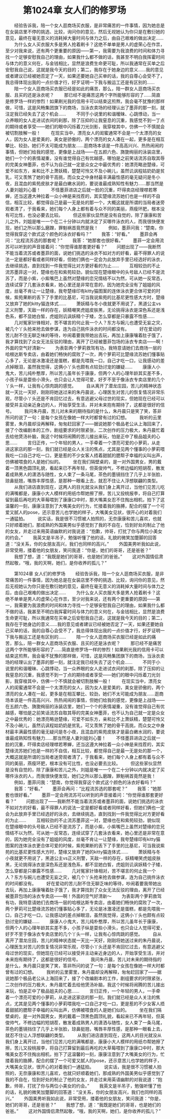 # 　　第1024章 女人们的修罗场
　　经验告诉我，陪一个女人逛商场买衣服，是非常痛苦的一件事情，因为她总是在女装店里不停的挑选、比较，询问你的意见，然后无视她认为你只是在敷衍她的意见，最终在毫无意义的消耗掉大量时间与体力之后，由自己艰难的做出决定……
　　为什么女人买衣服大多是男人抢着刷卡？这绝不单单是男人的虚荣心在作祟，至少对我来说，还有两个更重要的原因——第一，我需要为我浪费的时间和体力寻找一个足够安慰我自己的理由，如果我什么都不做的话，我甚至不明白我挥霍时间与体力的意义何在，与金钱相比，显然是浪费生命更可耻，所以我通常在买单之后安慰我自己说，这就是我今天的目的；第二，我存在于她身边的意义……我的意见或者建议已经被她否定了一天，如果还要她自己买单的话，我的自尊心会受不了，我总得体现出我的一点价值才行，好歹证明一下我与搬运工还是有区别的……
　　陪一个女人逛商场买衣服已经是如此的痛苦，那么，陪一群女人逛商场买衣服、且买的还是泳衣呢？
　　那已经不是痛苦这两个字所能够形容的了……简直是修罗场一样的惨烈！如果刷光我的信用卡可以结束这煎熬，我会毫不犹豫的那样做，可惜，这是风畅集团旗下的商场，当泳衣卖场的经理认出了墨菲的那一刻，就注定我已经失去了这个机会……
　　不同于小说里的和谐暧昧、心跳悸动，当一众养眼的女人走进试衣间的刹那，除了压抑的让我窒息的沉重，我感觉不到一丁点的期待或者享受——她们的眼中闪烁着刀光剑影，我穿梭其中，仿佛一个不慎就会被切割肢解一般！
　　在现实当中，漂亮女人的闺蜜通常不会是一个太漂亮的女人，因为女人是爱美的，美女是骄傲的，两个漂亮的女人凑在一起，更多是在相互攀比、较劲，她们不太可能成为朋友……逛商场本该是一件高高兴兴、热热闹闹的事情，但她们给我的感觉，更像是上战场——在五颜六色、旖旎绚丽的泳装店里，她们一个个的表情凝重，没有谁觉得自己有优越感，哪怕是之前笑话流苏自取其辱的完美女神墨菲，也不认为自己就一定是众女之中最优秀的：她漂亮略逊楚缘，可爱不如东方，亲和比不上萧妖精，楚楚可怜又不及小碗儿，虽然讥讽程姑奶奶是贫乳，可又羡煞了她的骨干高挑，而众女之中身材最丰满最性感的毫无疑问是冬小夜，且混血的紫苑皮肤才是最白嫩水润的，要说谁最成熟知性有魅力……那当然是人妻刘姐刘心蕾！
　　不怪墨菲进店之后就一脸的沉重，吓得卖店经理噤若寒蝉，还当这遵大神拉着一众小神是来找茬的，其实楚缘流苏她们也是一样的不自信，相互比较，都觉得自己是最一无是处的那一个，大概这就是所谓的当局者迷旁观者清了，于我看来，她们每个人身上都有着与众不同的美丽，燕瘦环肥，根本没有可比性，也没必要去比较。
　　但这些家伙显然是没有自觉的，除了康康和苦儿之外，刘姐是唯一一个在二十分钟以内就决定了买哪件泳衣的人，而我很快便发现，她们之所以那么磨蹭，罪魁祸首竟然是我！
　　例如，墨菲问我：“楚南，你觉得我穿这个款式这个颜色的泳衣好看吗？”
　　我答：“好看。”
　　墨菲会再问：“比程流苏选的那套呢？”
　　我答：“她那套也很好看。”
　　墨菲一定会用流苏可以听到的声音接着问：“你觉得谁那套更好看？”
　　问题出现了——我断然不能当着流苏或者墨菲的面，说她们挑选的泳衣不如对方的好看，最不得罪人的说法一定是都好看或者同样好看，但她们俩也一定会为此放弃手里已经选好的泳衣，去继续挑选，直到找到一件我觉得比对方更好看的为止……
　　互相较劲的不止流苏墨菲这一对，楚缘也在和紫苑较劲，貌似现在楚缘眼中的头号敌人已经不是流苏了，而是小紫，小紫嘴巴上虽然对楚缘的恋兄情结不以为然，可从她一反常态，连续试穿了几套泳衣看来，她心里还是非常在意的，因为她完全没有了姐姐的风度，丝毫不肯让一让楚缘，我夸楚缘印有kitty猫图案的连体泳衣更合体可爱的时候，紫苑果断的丢下了手里的比基尼，可当我说紫苑的比基尼更性感大方时，楚缘又放弃了她的kitty猫连体式……
　　萧妖精与冬小夜就更不用说了，黑道公主vs正义刑警，天敌一样的存在，妖精嘲笑虎姐皮肤黑，无论挑得泳衣是深色系还是浅色系，都不显她白皙，虎姐则讥讽妖精个子矮，怎么穿都是只暴露不性感……
　　几对冤家针锋相对，苦不堪言的何止我一个人？东方与婉儿也遭受无妄之灾，被几个丫头抢来抢去做参谋，连为自己挑件泳衣的时间都没有。
　　好在爱动的苦儿耐不住无聊乏味的等待，吵闹着要我带她出去玩，再加上康康嚷着肚子饿了，我才算找到了众女无法反驳的理由，离开了已经被墨菲包场的泳衣专卖店——啊！外面的空气好清新～
　　为表彰两个萝莉救驾有功，我特意请她们去商场一层的哈根达斯专卖店，由着她们畅快的腐败了一次，两个萝莉可比楚缘流苏她们懂事贴心多了，无论是冰激凌还是蛋糕，都是先喂我一口，自己才吃一口，让我感动的差点掉眼泪，虽然我觉得，这俩小丫头也颇有点较劲讨宠的嫌疑……
　　康康人小鬼大，苦儿纯朴憨厚，所以苦儿虽年长于康康，但两个人的心理年龄其实差不多，小孩子纵是耍些小滑头，也只会让人觉得可爱，好歹不至于像泳衣专卖店里的几个丫头一样，让我有心惊肉跳的感觉。
　　自从离开了潜龙庄园，苦儿的精神状态就一天比一天好，刚刚将她送过来的朱丹晨说，心理医生对苦儿的恢复情况非常乐观，尽管小丫头还是不肯回忆过去，有意逃避父母过世的现实，但她现在已经可以接受并主动亲近身边的人，开始享受生活，并对未来抱有期待了，这都是很好的信号。
　　我问朱丹晨，苦儿对未来的期待指的是什么，朱丹晨只是笑了笑，答非所问的说了一句：是每个女孩在像她一样大时都曾有过的幻想。
　　我听的云里雾里，朱丹晨却没再解释，匆匆赶回家了——据说她那个极品老公从上海回来了，接了个改编剧本的工作，剧组要求的时限紧张，二次创作的压力极大，朱丹晨忙着去给他煲汤补脑，我这个时候将闹腾的苦儿接出来玩，怕是正中了极品姐夫的心思……
　　言归正传，一个年轻的男人，一手牵着一个漂亮可爱的小萝莉，从走进这家店的那一刻，我们就已经是众人关注的焦点，尤其是见两个懂事的小萝莉喂我吃一口自己才吃一口，更是惹的不少女客人捂着甜腻的腮帮子幸福的尖叫出声，仿佛被喂食的人是她们似的。
　　坐在我们隔壁桌的，是一对外国男女，男的戴着一顶黑色圆顶礼貌，看起来已不再年轻，但英俊帅气，不修边幅的短胡茬，散发着成熟男人的潇洒与随性，女人束了一条马尾，茶色的墨镜挡住了几乎上半张脸，琼鼻挺翘，嘴唇丰厚性感，是那种一眼看上去，就忍不住让人浮想联翩的类型。
　　从我们进店直到现在，这两人的目光就没从我们身上离开过，当他们见苦儿吃的满嘴都是，康康小大人模样的用纸巾帮她擦了擦，苦儿又投桃报李，将自己打算留到最后再吃的大草莓喂到了康康口中时，那大嘴美女忍不住掏出相机，拍下了这温馨的一刻，康康注意到了大嘴美女的行为，忙搂着我的胳膊，配合的摆了一个可爱又腻人的pose，还示意苦儿也学她的样子，大嘴美女见状，很开心的对着我们一通猛拍。
　　说实话，我是很不习惯被人拍照的，无奈康康和苦儿喜欢，也就只好顺着她们，那成熟的外国美男似乎感觉到了我的不自在，恰到好处的制止了他的女友，并走过来用英语幽默的对我说道：“抱歉，帅哥，打扰了你与两位小美女的约会。”
　　我英文是半吊子，勉强听懂了他的话，礼貌的微笑加蹩脚的回答道：“没关系，你的女朋友高兴，我们也同样的高兴。”
　　外国美男听我如此说，非常受用，搂着他的女朋友，笑问我道：“你是，她们的哥哥，还是爸爸？”
　　我想了想，道：“我既是她们的哥哥，也是她们的爸爸。”
　　这对外国情侣肃然起敬，“哦，我的天啊，她们，是你收养的孤儿？”

　　第1024章 女人们的修罗场
　　经验告诉我，陪一个女人逛商场买衣服，是非常痛苦的一件事情，因为她总是在女装店里不停的挑选、比较，询问你的意见，然后无视她认为你只是在敷衍她的意见，最终在毫无意义的消耗掉大量时间与体力之后，由自己艰难的做出决定……
　　为什么女人买衣服大多是男人抢着刷卡？这绝不单单是男人的虚荣心在作祟，至少对我来说，还有两个更重要的原因——第一，我需要为我浪费的时间和体力寻找一个足够安慰我自己的理由，如果我什么都不做的话，我甚至不明白我挥霍时间与体力的意义何在，与金钱相比，显然是浪费生命更可耻，所以我通常在买单之后安慰我自己说，这就是我今天的目的；第二，我存在于她身边的意义……我的意见或者建议已经被她否定了一天，如果还要她自己买单的话，我的自尊心会受不了，我总得体现出我的一点价值才行，好歹证明一下我与搬运工还是有区别的……
　　陪一个女人逛商场买衣服已经是如此的痛苦，那么，陪一群女人逛商场买衣服、且买的还是泳衣呢？
　　那已经不是痛苦这两个字所能够形容的了……简直是修罗场一样的惨烈！如果刷光我的信用卡可以结束这煎熬，我会毫不犹豫的那样做，可惜，这是风畅集团旗下的商场，当泳衣卖场的经理认出了墨菲的那一刻，就注定我已经失去了这个机会……
　　不同于小说里的和谐暧昧、心跳悸动，当一众养眼的女人走进试衣间的刹那，除了压抑的让我窒息的沉重，我感觉不到一丁点的期待或者享受——她们的眼中闪烁着刀光剑影，我穿梭其中，仿佛一个不慎就会被切割肢解一般！
　　在现实当中，漂亮女人的闺蜜通常不会是一个太漂亮的女人，因为女人是爱美的，美女是骄傲的，两个漂亮的女人凑在一起，更多是在相互攀比、较劲，她们不太可能成为朋友……逛商场本该是一件高高兴兴、热热闹闹的事情，但她们给我的感觉，更像是上战场——在五颜六色、旖旎绚丽的泳装店里，她们一个个的表情凝重，没有谁觉得自己有优越感，哪怕是之前笑话流苏自取其辱的完美女神墨菲，也不认为自己就一定是众女之中最优秀的：她漂亮略逊楚缘，可爱不如东方，亲和比不上萧妖精，楚楚可怜又不及小碗儿，虽然讥讽程姑奶奶是贫乳，可又羡煞了她的骨干高挑，而众女之中身材最丰满最性感的毫无疑问是冬小夜，且混血的紫苑皮肤才是最白嫩水润的，要说谁最成熟知性有魅力……那当然是人妻刘姐刘心蕾！
　　不怪墨菲进店之后就一脸的沉重，吓得卖店经理噤若寒蝉，还当这遵大神拉着一众小神是来找茬的，其实楚缘流苏她们也是一样的不自信，相互比较，都觉得自己是最一无是处的那一个，大概这就是所谓的当局者迷旁观者清了，于我看来，她们每个人身上都有着与众不同的美丽，燕瘦环肥，根本没有可比性，也没必要去比较。
　　但这些家伙显然是没有自觉的，除了康康和苦儿之外，刘姐是唯一一个在二十分钟以内就决定了买哪件泳衣的人，而我很快便发现，她们之所以那么磨蹭，罪魁祸首竟然是我！
　　例如，墨菲问我：“楚南，你觉得我穿这个款式这个颜色的泳衣好看吗？”
　　我答：“好看。”
　　墨菲会再问：“比程流苏选的那套呢？”
　　我答：“她那套也很好看。”
　　墨菲一定会用流苏可以听到的声音接着问：“你觉得谁那套更好看？”
　　问题出现了——我断然不能当着流苏或者墨菲的面，说她们挑选的泳衣不如对方的好看，最不得罪人的说法一定是都好看或者同样好看，但她们俩也一定会为此放弃手里已经选好的泳衣，去继续挑选，直到找到一件我觉得比对方更好看的为止……
　　互相较劲的不止流苏墨菲这一对，楚缘也在和紫苑较劲，貌似现在楚缘眼中的头号敌人已经不是流苏了，而是小紫，小紫嘴巴上虽然对楚缘的恋兄情结不以为然，可从她一反常态，连续试穿了几套泳衣看来，她心里还是非常在意的，因为她完全没有了姐姐的风度，丝毫不肯让一让楚缘，我夸楚缘印有kitty猫图案的连体泳衣更合体可爱的时候，紫苑果断的丢下了手里的比基尼，可当我说紫苑的比基尼更性感大方时，楚缘又放弃了她的kitty猫连体式……
　　萧妖精与冬小夜就更不用说了，黑道公主vs正义刑警，天敌一样的存在，妖精嘲笑虎姐皮肤黑，无论挑得泳衣是深色系还是浅色系，都不显她白皙，虎姐则讥讽妖精个子矮，怎么穿都是只暴露不性感……
　　几对冤家针锋相对，苦不堪言的何止我一个人？东方与婉儿也遭受无妄之灾，被几个丫头抢来抢去做参谋，连为自己挑件泳衣的时间都没有。
　　好在爱动的苦儿耐不住无聊乏味的等待，吵闹着要我带她出去玩，再加上康康嚷着肚子饿了，我才算找到了众女无法反驳的理由，离开了已经被墨菲包场的泳衣专卖店——啊！外面的空气好清新～
　　为表彰两个萝莉救驾有功，我特意请她们去商场一层的哈根达斯专卖店，由着她们畅快的腐败了一次，两个萝莉可比楚缘流苏她们懂事贴心多了，无论是冰激凌还是蛋糕，都是先喂我一口，自己才吃一口，让我感动的差点掉眼泪，虽然我觉得，这俩小丫头也颇有点较劲讨宠的嫌疑……
　　康康人小鬼大，苦儿纯朴憨厚，所以苦儿虽年长于康康，但两个人的心理年龄其实差不多，小孩子纵是耍些小滑头，也只会让人觉得可爱，好歹不至于像泳衣专卖店里的几个丫头一样，让我有心惊肉跳的感觉。
　　自从离开了潜龙庄园，苦儿的精神状态就一天比一天好，刚刚将她送过来的朱丹晨说，心理医生对苦儿的恢复情况非常乐观，尽管小丫头还是不肯回忆过去，有意逃避父母过世的现实，但她现在已经可以接受并主动亲近身边的人，开始享受生活，并对未来抱有期待了，这都是很好的信号。
　　我问朱丹晨，苦儿对未来的期待指的是什么，朱丹晨只是笑了笑，答非所问的说了一句：是每个女孩在像她一样大时都曾有过的幻想。
　　我听的云里雾里，朱丹晨却没再解释，匆匆赶回家了——据说她那个极品老公从上海回来了，接了个改编剧本的工作，剧组要求的时限紧张，二次创作的压力极大，朱丹晨忙着去给他煲汤补脑，我这个时候将闹腾的苦儿接出来玩，怕是正中了极品姐夫的心思……
　　言归正传，一个年轻的男人，一手牵着一个漂亮可爱的小萝莉，从走进这家店的那一刻，我们就已经是众人关注的焦点，尤其是见两个懂事的小萝莉喂我吃一口自己才吃一口，更是惹的不少女客人捂着甜腻的腮帮子幸福的尖叫出声，仿佛被喂食的人是她们似的。
　　坐在我们隔壁桌的，是一对外国男女，男的戴着一顶黑色圆顶礼貌，看起来已不再年轻，但英俊帅气，不修边幅的短胡茬，散发着成熟男人的潇洒与随性，女人束了一条马尾，茶色的墨镜挡住了几乎上半张脸，琼鼻挺翘，嘴唇丰厚性感，是那种一眼看上去，就忍不住让人浮想联翩的类型。
　　从我们进店直到现在，这两人的目光就没从我们身上离开过，当他们见苦儿吃的满嘴都是，康康小大人模样的用纸巾帮她擦了擦，苦儿又投桃报李，将自己打算留到最后再吃的大草莓喂到了康康口中时，那大嘴美女忍不住掏出相机，拍下了这温馨的一刻，康康注意到了大嘴美女的行为，忙搂着我的胳膊，配合的摆了一个可爱又腻人的pose，还示意苦儿也学她的样子，大嘴美女见状，很开心的对着我们一通猛拍。
　　说实话，我是很不习惯被人拍照的，无奈康康和苦儿喜欢，也就只好顺着她们，那成熟的外国美男似乎感觉到了我的不自在，恰到好处的制止了他的女友，并走过来用英语幽默的对我说道：“抱歉，帅哥，打扰了你与两位小美女的约会。”
　　我英文是半吊子，勉强听懂了他的话，礼貌的微笑加蹩脚的回答道：“没关系，你的女朋友高兴，我们也同样的高兴。”
　　外国美男听我如此说，非常受用，搂着他的女朋友，笑问我道：“你是，她们的哥哥，还是爸爸？”
　　我想了想，道：“我既是她们的哥哥，也是她们的爸爸。”
　　这对外国情侣肃然起敬，“哦，我的天啊，她们，是你收养的孤儿？”
